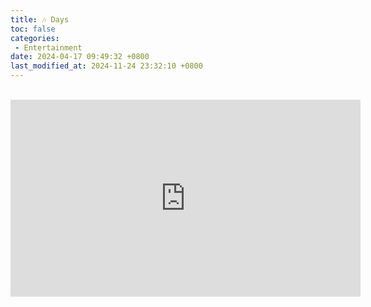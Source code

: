 ```yaml
---
title: 🎶 Days
toc: false
categories:
 - Entertainment
date: 2024-04-17 09:49:32 +0800
last_modified_at: 2024-11-24 23:32:10 +0800
---
```


<br>

<iframe class="iframe--video" width="560" height="315" src="https://www.youtube.com/embed/vlLiUxHO_W8?si=GEoE4jRgHktNGp_d" title="YouTube video player" frameborder="0" allow="accelerometer; autoplay; clipboard-write; encrypted-media; gyroscope; picture-in-picture; web-share" referrerpolicy="strict-origin-when-cross-origin" allowfullscreen></iframe>

